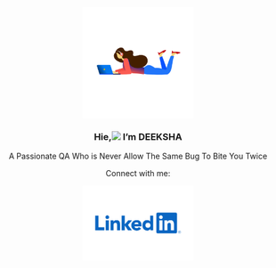 <p align="center">
<img align="center" width="200" src="https://github.com/deekshasahu/GIT_Sample_Img/blob/main/women-dev.gif" />
</p> 
<h3 align="center" >Hie,<img src="https://raw.githubusercontent.com/iampavangandhi/iampavangandhi/master/gifs/Hi.gif" width="23">  I’m DEEKSHA </h3>
<p align="center" >A Passionate QA Who is Never Allow The Same Bug To Bite You Twice</p>
<div class="flex"> 
 <p align="center">Connect with me:</p>
<p align="center">
<a href="https://www.linkedin.com/in/deekshasahu">
  <img align="center" width="200" src="https://github.com/deekshasahu/GIT_Sample_Img/blob/main/LinkedIn-Logo.wine.png" />
 </a>
</p> 
</div>
